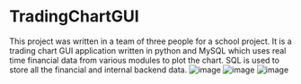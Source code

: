 # TradingChartGUI
This project was written in a team of three people for a school project. It is a trading chart GUI application written in python and MySQL which uses real time financial data from various modules to plot the chart. SQL is used to store all the financial and internal backend data.
![image](https://user-images.githubusercontent.com/104062587/164363083-600d862e-8419-4ae8-84ff-91f927ad24e5.png) 
![image](https://user-images.githubusercontent.com/104062587/164363331-1fc79a81-0482-4d7c-a2d6-42a9a53ca462.png)
![image](https://user-images.githubusercontent.com/104062587/164363181-7e5ba23e-2a80-4e4a-ad55-93685c8e2795.png)
